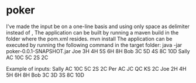 # poker
I've made the input be on a one-line basis and using only space as delimiter instead of ,
The application can be built by running a maven build in the folder where the pom.xml resides.
mvn install 
The application can be executed by running the following command in the target folder:
java -jar poker-0.0.1-SNAPSHOT.jar Joe 3H 4H 5S 6H 8H Bob 3C 5D 4S 8C 10D Sally AC 10C 5C 2S 2C

Example of inputs:
Sally AC 10C 5C 2S 2C
Per AC JC QC KS 2C
Joe 2H 4H 5H 6H 8H
Bob 3C 3D 3S 8C 10D

